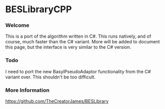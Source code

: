 # BESLibraryCPP


### Welcome
This is a port of the algorithm written in C#. This runs natively, and of course, much faster than the C# variant. More will be added to document this page, but the interface is very similar to the C# version.


### Todo
I need to port the new BasylPseudoAdaptor functionality from the C# variant over. This shouldn't be too difficult.
 

### More Information
https://github.com/TheCreatorJames/BESLibrary
